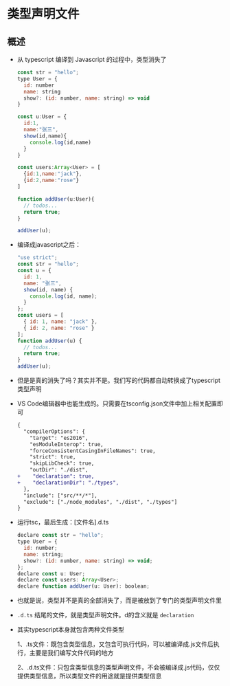 # 类型声明文件

## 概述

+ 从 typescript 编译到 Javascript 的过程中，类型消失了

  ```js
  const str = "hello";
  type User = {
    id: number
    name: string
    show?: (id: number, name: string) => void
  }

  const u:User = {
    id:1,
    name:"张三",
    show(id,name){
      console.log(id,name)
    }
  }

  const users:Array<User> = [
    {id:1,name:"jack"},
    {id:2,name:"rose"}
  ]

  function addUser(u:User){
    // todos...
    return true;
  }

  addUser(u);
  ```

+ 编译成javascript之后：

  ```js
  "use strict";
  const str = "hello";
  const u = {
    id: 1,
    name: "张三",
    show(id, name) {
      console.log(id, name);
    }
  };
  const users = [
    { id: 1, name: "jack" },
    { id: 2, name: "rose" }
  ];
  function addUser(u) {
    // todos...
    return true;
  }
  addUser(u);
  ```

+ 但是是真的消失了吗？其实并不是。我们写的代码都自动转换成了typescript类型声明
+ VS Code编辑器中也能生成的。只需要在tsconfig.json文件中加上相关配置即可

  ```diff
  {
    "compilerOptions": {
      "target": "es2016",
      "esModuleInterop": true,
      "forceConsistentCasingInFileNames": true,
      "strict": true,
      "skipLibCheck": true,
      "outDir": "./dist",
  +    "declaration": true,
  +    "declarationDir": "./types",
    },
    "include": ["src/**/*"],
    "exclude": ["./node_modules", "./dist", "./types"]
  }
  ```

+ 运行tsc，最后生成：[文件名].d.ts

  ```js
  declare const str = "hello";
  type User = {
    id: number;
    name: string;
    show?: (id: number, name: string) => void;
  };
  declare const u: User;
  declare const users: Array<User>;
  declare function addUser(u: User): boolean;
  ```

+ 也就是说，类型并不是真的全部消失了，而是被放到了专门的类型声明文件里

+ `.d.ts` 结尾的文件，就是类型声明文件。d的含义就是 `declaration`

+ 其实typescript本身就包含两种文件类型

  1、.ts文件：既包含类型信息，又包含可执行代码，可以被编译成.js文件后执行，主要是我们编写文件代码的地方

  2、.d.ts文件：只包含类型信息的类型声明文件，不会被编译成.js代码，仅仅提供类型信息，所以类型文件的用途就是提供类型信息
